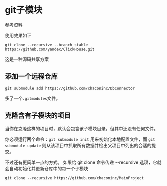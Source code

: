 # git子模块

[参考资料](https://git-scm.com/book/zh/v2/Git-%E5%B7%A5%E5%85%B7-%E5%AD%90%E6%A8%A1%E5%9D%97)

使用效果如下

```shell
git clone --recursive --branch stable https://github.com/yandex/ClickHouse.git
```

这是一种源码共享方案

## 添加一个远程仓库

```shell
git submodule add https://github.com/chaconinc/DbConnector
```

多了一个`.gitmodules`文件。

## 克隆含有子模块的项目

当你在克隆这样的项目时，默认会包含该子模块目录，但其中还没有任何文件。

 你必须运行两个命令：`git submodule init` 用来初始化本地配置文件，而 `git submodule update` 则从该项目中抓取所有数据并检出父项目中列出的合适的提交。
 
 不过还有更简单一点的方式。 如果给 git clone 命令传递 --recursive 选项，它就会自动初始化并更新仓库中的每一个子模块
 
 ```shell
 git clone --recursive https://github.com/chaconinc/MainProject
 ```
 
 
